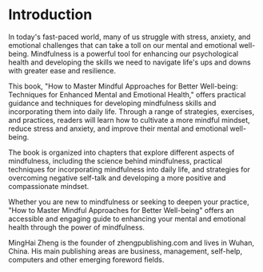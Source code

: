 # Introduction

In today's fast-paced world, many of us struggle with stress, anxiety, and emotional challenges that can take a toll on our mental and emotional well-being. Mindfulness is a powerful tool for enhancing our psychological health and developing the skills we need to navigate life's ups and downs with greater ease and resilience.

This book, "How to Master Mindful Approaches for Better Well-being: Techniques for Enhanced Mental and Emotional Health," offers practical guidance and techniques for developing mindfulness skills and incorporating them into daily life. Through a range of strategies, exercises, and practices, readers will learn how to cultivate a more mindful mindset, reduce stress and anxiety, and improve their mental and emotional well-being.

The book is organized into chapters that explore different aspects of mindfulness, including the science behind mindfulness, practical techniques for incorporating mindfulness into daily life, and strategies for overcoming negative self-talk and developing a more positive and compassionate mindset.

Whether you are new to mindfulness or seeking to deepen your practice, "How to Master Mindful Approaches for Better Well-being" offers an accessible and engaging guide to enhancing your mental and emotional health through the power of mindfulness.

MingHai Zheng is the founder of zhengpublishing.com and lives in Wuhan, China. His main publishing areas are business, management, self-help, computers and other emerging foreword fields.

